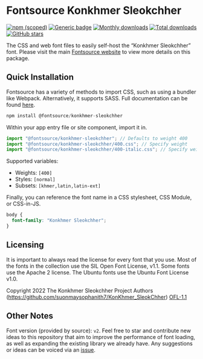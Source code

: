 # Fontsource Konkhmer Sleokchher

[![npm (scoped)](https://img.shields.io/npm/v/@fontsource/konkhmer-sleokchher?color=brightgreen)](https://www.npmjs.com/package/@fontsource/konkhmer-sleokchher) [![Generic badge](https://img.shields.io/badge/fontsource-passing-brightgreen)](https://github.com/fontsource/fontsource) [![Monthly downloads](https://badgen.net/npm/dm/@fontsource/konkhmer-sleokchher)](https://github.com/fontsource/fontsource) [![Total downloads](https://badgen.net/npm/dt/@fontsource/konkhmer-sleokchher)](https://github.com/fontsource/fontsource) [![GitHub stars](https://img.shields.io/github/stars/fontsource/fontsource.svg?style=social&label=Star)](https://github.com/fontsource/fontsource/stargazers)

The CSS and web font files to easily self-host the “Konkhmer Sleokchher” font. Please visit the main [Fontsource website](https://fontsource.org/fonts/konkhmer-sleokchher) to view more details on this package.

## Quick Installation

Fontsource has a variety of methods to import CSS, such as using a bundler like Webpack. Alternatively, it supports SASS. Full documentation can be found [here](https://fontsource.org/docs/getting-started/introduction).

```javascript
npm install @fontsource/konkhmer-sleokchher
```

Within your app entry file or site component, import it in.

```javascript
import "@fontsource/konkhmer-sleokchher"; // Defaults to weight 400
import "@fontsource/konkhmer-sleokchher/400.css"; // Specify weight
import "@fontsource/konkhmer-sleokchher/400-italic.css"; // Specify weight and style

```

Supported variables:
- Weights: `[400]`
- Styles: `[normal]`
- Subsets: `[khmer,latin,latin-ext]`

Finally, you can reference the font name in a CSS stylesheet, CSS Module, or CSS-in-JS.

```css
body {
  font-family: "Konkhmer Sleokchher";
}
```

## Licensing
It is important to always read the license for every font that you use.
Most of the fonts in the collection use the SIL Open Font License, v1.1. Some fonts use the Apache 2 license. The Ubuntu fonts use the Ubuntu Font License v1.0.

Copyright 2022 The Konkhmer Sleokchher Project Authors (https://github.com/suonmaysophanith7/KonKhmer_SleokChher)
[OFL-1.1](http://scripts.sil.org/OFL)

## Other Notes
Font version (provided by source): `v2`.
Feel free to star and contribute new ideas to this repository that aim to improve the performance of font loading, as well as expanding the existing library we already have. Any suggestions or ideas can be voiced via an [issue](https://github.com/fontsource/fontsource/issues).